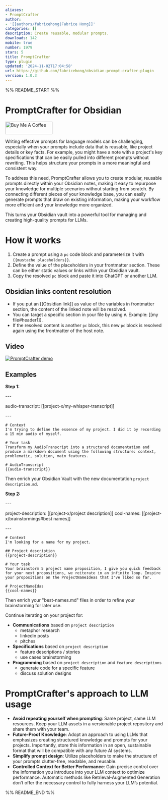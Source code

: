 ```yaml
---
aliases:
- PromptCrafter
author:
- '[[authors/fabricehong|Fabrice Hong]]'
categories: []
description: Create reusable, modular prompts.
downloads: 142
mobile: true
number: 1979
stars: 5
title: PromptCrafter
type: plugin
updated: '2024-11-02T17:04:58'
url: https://github.com/fabricehong/obsidian-prompt-crafter-plugin
version: 1.0.3
---
```


%% README_START %%


# PromptCrafter for Obsidian
<a href="https://buymeacoffee.com/fabricehong" target="_blank"><img src="https://cdn.buymeacoffee.com/buttons/v2/default-yellow.png" alt="Buy Me A Coffee" style="height: 40px !important;width: 150px !important;" ></a>

Writing effective prompts for language models can be challenging, especially when your prompts include data that is reusable, like project details or key facts. For example, you might have a note with a project's key specifications that can be easily pulled into different prompts without rewriting. This helps structure your prompts in a more meaningful and consistent way.

To address this need, PromptCrafter allows you to create modular, reusable prompts directly within your Obsidian notes, making it easy to repurpose your knowledge for multiple scenarios without starting from scratch. By connecting different pieces of your knowledge base, you can easily generate prompts that draw on existing information, making your workflow more efficient and your knowledge more organized.

This turns your Obsidian vault into a powerful tool for managing and creating high-quality prompts for LLMs.

# How it works
1. Create a prompt using a ```pc``` code block and parameterize it with ```{{mustache placeholders}}```.
2. Define the value of the placeholders in your frontmatter section. These can be either static values or links within your Obsidian vault.
3. Copy the resolved ```pc``` block and paste it into ChatGPT or another LLM.

## Obsidian links content resolution
- If you put an \[\[Obsidian link\]\] as value of the variables in frontmatter section, the content of the linked note will be resolved.
- You can target a specific section in your file by using ```#```. Example: \[\[my file#header1\]\].
- If the resolved content is another ```pc``` block, this new ```pc``` block is resolved again using the frontmatter of the host note.

## Video
[![PromptCrafter demo](https://img.youtube.com/vi/ElGq7xhjBEI/0.jpg)](https://www.youtube.com/watch?v=ElGq7xhjBEI)

## Examples
**Step 1:**

\-\-\-

audio-transcript: \[\[project-x/my-whisper-transcript\]\]

\-\-\-

```pc
# Context
I'm trying to define the essence of my project. I did it by recording a 15 min audio of myself.

# Your task
Transform my AudioTranscript into a structured documentation and produce a markdown document using the following structure: context, problematic, solution, main features.

# AudioTranscript
{{audio-transcript}}
```
Then enrich your Obsidian Vault with the new documentation ```project description.md```.

**Step 2:**

\-\-\-

project-description: \[\[project-x/project description\]\]
cool-names: \[\[project-x/brainstormings#best names\]\]

\-\-\-

```pc
# Context
I'm looking for a name for my project.

## Project description
{{project-description}}

# Your task
Your brainstorm 5 project name proposition, I give you quick feedback for your next propositions, we reiterate in an infinite loop. Inspire your propositions on the ProjectNameIdeas that I've liked so far.

# ProjectNameIdas
{{cool-names}}
```
Then enrich your "best-names.md" files in order to refine your brainstorming for later use.

Continue iterating on your project for:
- **Communications** based on ```project description```
  - metaphor research
  - linkedin posts
  - pitches
- **Specifications** based on ```project description```
  - feature descriptions / stories
  - use cases brainstorming
- **Programming** based on ```project description``` and ```feature descriptions```
  - generate code for a specific feature
  - discuss solution designs

# PromptCrafter's approach to LLM usage
- **Avoid repeating yourself when prompting**: Same project, same LLM resources. Keep your LLM assets in a versionable project repository and share them with your team.
- **Future-Proof Knowledge**: Adopt an approach to using LLMs that emphasizes creating structured knowledge and prompts for your projects. Importantly, store this information in an open, sustainable format that will be compatible with any future AI systems.
- **Simplify prompt design**: Utilize placeholders to make the structure of your prompts clutter-free, readable, and reusable.
- **Controlled Context for Better Performance**: Gain precise control over the information you introduce into your LLM context to optimize performance. Automatic methods like Retrieval-Augmented Generation don’t offer the necessary control to fully harness your LLM’s potential.


%% README_END %%